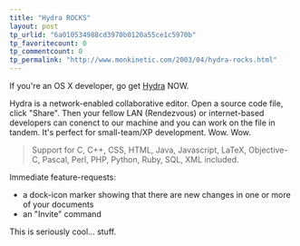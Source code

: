 ```yaml
---
title: "Hydra ROCKS"
layout: post
tp_urlid: "6a010534988cd3970b0120a55ce1c5970b"
tp_favoritecount: 0
tp_commentcount: 0
tp_permalink: "http://www.monkinetic.com/2003/04/hydra-rocks.html"
---
```

If you&#39;re an OS X developer, go get <a href="http://hydra.globalse.org/">Hydra</a> NOW.

Hydra is a network-enabled collaborative editor. Open a source code file, click &quot;Share&quot;. Then your fellow LAN (Rendezvous) or internet-based developers can conenct to our machine and you can work on the file in tandem. It&#39;s perfect for small-team/XP development. Wow. Wow.

<blockquote>Support for C, C++, CSS, HTML, Java, Javascript, LaTeX, Objective-C, Pascal, Perl, PHP, Python, Ruby, SQL, XML included.</blockquote>            

Immediate feature-requests:<ul>
<li>a dock-icon marker showing that there are new changes in one or more of your documents</li>
<li>an &quot;Invite&quot; command</li></ul>

This is seriously cool... stuff.
